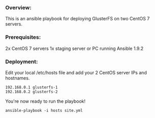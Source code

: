 ### Overview:
This is an ansible playbook for deploying GlusterFS on two CentOS 7 servers.

### Prerequisites:
2x CentOS 7 servers
1x staging server or PC running Ansible 1.9.2 

### Deployment:
Edit your local /etc/hosts file and add your 2 CentOS server IPs and hostnames.

```
192.168.0.1 glusterfs-1
192.168.0.2 glusterfs-2
```

You're now ready to run the playbook!

```
ansible-playbook -i hosts site.yml 
```
